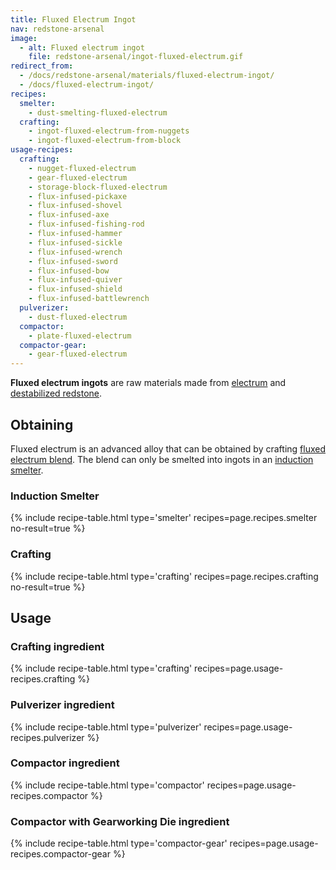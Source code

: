 ```yaml
---
title: Fluxed Electrum Ingot
nav: redstone-arsenal
image:
  - alt: Fluxed electrum ingot
    file: redstone-arsenal/ingot-fluxed-electrum.gif
redirect_from:
  - /docs/redstone-arsenal/materials/fluxed-electrum-ingot/
  - /docs/fluxed-electrum-ingot/
recipes:
  smelter:
    - dust-smelting-fluxed-electrum
  crafting:
    - ingot-fluxed-electrum-from-nuggets
    - ingot-fluxed-electrum-from-block
usage-recipes:
  crafting:
    - nugget-fluxed-electrum
    - gear-fluxed-electrum
    - storage-block-fluxed-electrum
    - flux-infused-pickaxe
    - flux-infused-shovel
    - flux-infused-axe
    - flux-infused-fishing-rod
    - flux-infused-hammer
    - flux-infused-sickle
    - flux-infused-wrench
    - flux-infused-sword
    - flux-infused-bow
    - flux-infused-quiver
    - flux-infused-shield
    - flux-infused-battlewrench
  pulverizer:
    - dust-fluxed-electrum
  compactor:
    - plate-fluxed-electrum
  compactor-gear:
    - gear-fluxed-electrum
---
```


**Fluxed electrum ingots** are raw materials made from
[electrum](/docs/thermal-foundation/electrum-ingot/) and [destabilized
redstone](/docs/thermal-foundation/destabilized-redstone/).


Obtaining
---------

Fluxed electrum is an advanced alloy that can be obtained by crafting [fluxed
electrum blend](/docs/redstone-arsenal/fluxed-electrum-blend/). The blend can only be smelted
into ingots in an [induction smelter](/docs/thermal-expansion/induction-smelter/).

### Induction Smelter
{% include recipe-table.html type='smelter' recipes=page.recipes.smelter no-result=true %}

### Crafting
{% include recipe-table.html type='crafting' recipes=page.recipes.crafting no-result=true %}


Usage
-----

### Crafting ingredient
{% include recipe-table.html type='crafting' recipes=page.usage-recipes.crafting %}

### Pulverizer ingredient
{% include recipe-table.html type='pulverizer' recipes=page.usage-recipes.pulverizer %}

### Compactor ingredient
{% include recipe-table.html type='compactor' recipes=page.usage-recipes.compactor %}

### Compactor with Gearworking Die ingredient
{% include recipe-table.html type='compactor-gear' recipes=page.usage-recipes.compactor-gear %}
